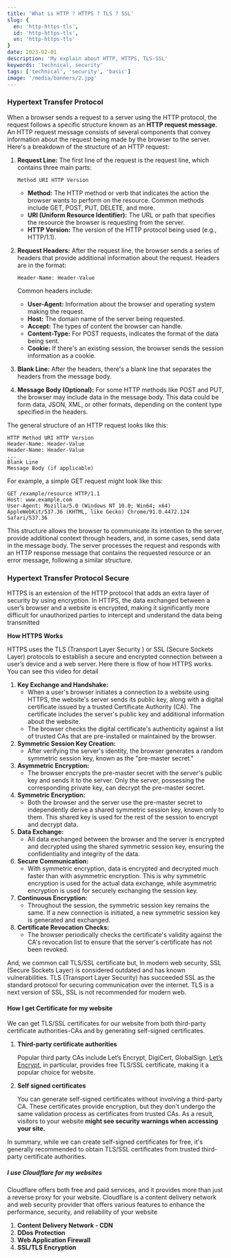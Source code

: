```yaml
---
title: 'What is HTTP ? HTTPS ? TLS ? SSL'
slug: {
  en: 'http-https-tls',
  id: 'http-https-tls',
  vn: 'http-https-tls'
}
date: 2023-02-01
description: 'My explain about HTTP, HTTPS, TLS-SSL'
keywords: 'technical, security'
tags: ['technical', 'security', 'basic']
image: '/media/banners/2.jpg'
---
```

### Hypertext Transfer Protocol

When a browser sends a request to a server using the HTTP protocol, the request follows a specific structure known as an **HTTP request message**. An HTTP request message consists of several components that convey information about the request being made by the browser to the server. Here's a breakdown of the structure of an HTTP request:

1. **Request Line:**
The first line of the request is the request line, which contains three main parts:

    ```
    Method URI HTTP Version

    ```

    - **Method:** The HTTP method or verb that indicates the action the browser wants to perform on the resource. Common methods include GET, POST, PUT, DELETE, and more.
    - **URI (Uniform Resource Identifier):** The URL or path that specifies the resource the browser is requesting from the server.
    - **HTTP Version:** The version of the HTTP protocol being used (e.g., HTTP/1.1).
2. **Request Headers:**
After the request line, the browser sends a series of headers that provide additional information about the request. Headers are in the format:

    ```
    Header-Name: Header-Value

    ```

    Common headers include:

    - **User-Agent:** Information about the browser and operating system making the request.
    - **Host:** The domain name of the server being requested.
    - **Accept:** The types of content the browser can handle.
    - **Content-Type:** For POST requests, indicates the format of the data being sent.
    - **Cookie:** If there's an existing session, the browser sends the session information as a cookie.
3. **Blank Line:**
After the headers, there's a blank line that separates the headers from the message body.
4. **Message Body (Optional):**
For some HTTP methods like POST and PUT, the browser may include data in the message body. This data could be form data, JSON, XML, or other formats, depending on the content type specified in the headers.

The general structure of an HTTP request looks like this:

```shell
HTTP Method URI HTTP Version
Header-Name: Header-Value
Header-Name: Header-Value
...
Blank Line
Message Body (if applicable)

```

For example, a simple GET request might look like this:

```shell
GET /example/resource HTTP/1.1
Host: www.example.com
User-Agent: Mozilla/5.0 (Windows NT 10.0; Win64; x64) AppleWebKit/537.36 (KHTML, like Gecko) Chrome/91.0.4472.124 Safari/537.36

```

This structure allows the browser to communicate its intention to the server, provide additional context through headers, and, in some cases, send data in the message body. The server processes the request and responds with an HTTP response message that contains the requested resource or an error message, following a similar structure.

### Hypertext Transfer Protocol Secure

HTTPS is an extension of the HTTP protocol that adds an extra layer of security by using encryption. In HTTPS, the data exchanged between a user’s browser and a website is encrypted, making it significantly more difficult for unauthorized parties to intercept and understand the data being transmitted

**How HTTPS Works**

HTTPS uses the TLS (Transport Layer Security ) or SSL (Secure Sockets Layer) protocols to establish a secure and encrypted connection between a user’s device and a web server. Here there is flow of how HTTPS works. You can see this video for detail

1. **Key Exchange and Handshake:**
    - When a user's browser initiates a connection to a website using HTTPS, the website's server sends its public key, along with a digital certificate issued by a trusted Certificate Authority (CA). The certificate includes the server's public key and additional information about the website.
    - The browser checks the digital certificate's authenticity against a list of trusted CAs that are pre-installed or maintained by the browser.
2. **Symmetric Session Key Creation:**
    - After verifying the server's identity, the browser generates a random symmetric session key, known as the "pre-master secret."
3. **Asymmetric Encryption:**
    - The browser encrypts the pre-master secret with the server's public key and sends it to the server. Only the server, possessing the corresponding private key, can decrypt the pre-master secret.
4. **Symmetric Encryption:**
    - Both the browser and the server use the pre-master secret to independently derive a shared symmetric session key, known only to them. This shared key is used for the rest of the session to encrypt and decrypt data.
5. **Data Exchange:**
    - All data exchanged between the browser and the server is encrypted and decrypted using the shared symmetric session key, ensuring the confidentiality and integrity of the data.
6. **Secure Communication:**
    - With symmetric encryption, data is encrypted and decrypted much faster than with asymmetric encryption. This is why symmetric encryption is used for the actual data exchange, while asymmetric encryption is used for securely exchanging the session key.
7. **Continuous Encryption:**
    - Throughout the session, the symmetric session key remains the same. If a new connection is initiated, a new symmetric session key is generated and exchanged.
8. **Certificate Revocation Checks:**
    - The browser periodically checks the certificate's validity against the CA's revocation list to ensure that the server's certificate has not been revoked.

And, we common call TLS/SSL certificate but, In modern web security, SSL (Secure Sockets Layer) is considered outdated and has known vulnerabilities. TLS (Transport Layer Security) has succeeded SSL as the standard protocol for securing communication over the internet. TLS is a next version of SSL, SSL is not recommended for modern web.

#### How I get Certificate for my website

We can get TLS/SSL certificates for our website from both third-party certificate authorities-CAs and by generating self-signed certificates.

1. **Third-party certificate authorities**

    Popular third party CAs include Let’s Encrypt, DigiCert, GlobalSign. [Let’s Encrypt](https://letsencrypt.org/vi/), in particular, provides free TLS/SSL certificate, making it a popular choice for website.

2. **Self signed certificates**

    You can generate self-signed certificates without involving a third-party CA. These certificates provide encryption, but they don't undergo the same validation process as certificates from trusted CAs. As a result, visitors to your website **might see security warnings when accessing your site.**


In summary, while we can create self-signed certificates for free, it's generally recommended to obtain TLS/SSL certificates from trusted third-party certificate authorities.

##### I use Cloudflare for my websites

Cloudflare offers both free and paid services, and it provides more than just a reverse proxy for your website. Cloudflare is a content delivery network and web security provider that offers various features to enhance the performance, security, and reliability of your website

1. **Content Delivery Network - CDN**
2. **DDos Protection**
3. **Web Application Firewall**
4. **SSL/TLS Encryption**

